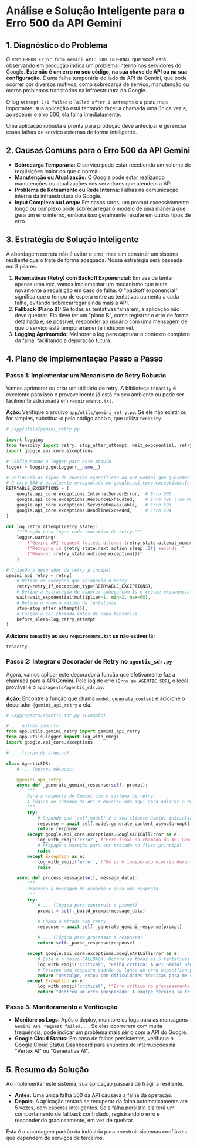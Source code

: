 # Análise e Solução Inteligente para o Erro 500 da API Gemini

## 1. Diagnóstico do Problema

O erro `ERROR Error from Gemini API: 500 INTERNAL` que você está observando em produção indica um problema interno nos servidores do Google. **Este não é um erro no seu código, na sua chave de API ou na sua configuração.** É uma falha temporária do lado da API da Gemini, que pode ocorrer por diversos motivos, como sobrecarga de serviço, manutenção ou outros problemas transitórios na infraestrutura do Google.

O log `Attempt 1/1 failed` e `Failed after 1 attempts` é a pista mais importante: sua aplicação está tentando fazer a chamada uma única vez e, ao receber o erro 500, ela falha imediatamente.

Uma aplicação robusta e pronta para produção deve antecipar e gerenciar essas falhas de serviço externas de forma inteligente.

## 2. Causas Comuns para o Erro 500 da API Gemini

- **Sobrecarga Temporária:** O serviço pode estar recebendo um volume de requisições maior do que o normal.
- **Manutenção ou Atualização:** O Google pode estar realizando manutenções ou atualizações nos servidores que atendem a API.
- **Problema de Roteamento ou Rede Interna:** Falhas na comunicação interna da infraestrutura do Google.
- **Input Complexo ou Longo:** Em casos raros, um prompt excessivamente longo ou complexo pode sobrecarregar o modelo de uma maneira que gera um erro interno, embora isso geralmente resulte em outros tipos de erro.

## 3. Estratégia de Solução Inteligente

A abordagem correta não é evitar o erro, mas sim construir um sistema resiliente que o trate de forma adequada. Nossa estratégia será baseada em 3 pilares:

1.  **Retentativas (Retry) com Backoff Exponencial:** Em vez de tentar apenas uma vez, vamos implementar um mecanismo que tenta novamente a requisição em caso de falha. O "backoff exponencial" significa que o tempo de espera entre as tentativas aumenta a cada falha, evitando sobrecarregar ainda mais a API.
2.  **Fallback (Plano B):** Se todas as tentativas falharem, a aplicação não deve quebrar. Ela deve ter um "plano B", como registrar o erro de forma detalhada e, se possível, responder ao usuário com uma mensagem de que o serviço está temporariamente indisponível.
3.  **Logging Aprimorado:** Melhorar o log para capturar o contexto completo da falha, facilitando a depuração futura.

## 4. Plano de Implementação Passo a Passo

### Passo 1: Implementar um Mecanismo de Retry Robusto

Vamos aprimorar ou criar um utilitário de retry. A biblioteca `tenacity` é excelente para isso e provavelmente já está no seu ambiente ou pode ser facilmente adicionada em `requirements.txt`.

**Ação:** Verifique o arquivo `app/utils/gemini_retry.py`. Se ele não existir ou for simples, substitua-o pelo código abaixo, que utiliza `tenacity`.

```python
# /app/utils/gemini_retry.py

import logging
from tenacity import retry, stop_after_attempt, wait_exponential, retry_if_exception_type
import google.api_core.exceptions

# Configurando o logger para este módulo
logger = logging.getLogger(__name__)

# Definindo os tipos de exceção específicos da API Gemini que queremos tratar.
# O erro 500 é geralmente encapsulado em google.api_core.exceptions.InternalServerError
RETRYABLE_EXCEPTIONS = (
    google.api_core.exceptions.InternalServerError,  # Erro 500
    google.api_core.exceptions.ResourceExhausted,    # Erro 429 (Too Many Requests)
    google.api_core.exceptions.ServiceUnavailable,   # Erro 503
    google.api_core.exceptions.DeadlineExceeded,     # Erro 504
)

def log_retry_attempt(retry_state):
    """Função para logar cada tentativa de retry."""
    logger.warning(
        f"Gemini API request failed, attempt {retry_state.attempt_number}. "
        f"Retrying in {retry_state.next_action.sleep:.2f} seconds. "
        f"Reason: {retry_state.outcome.exception()}"
    )

# Criando o decorador de retry principal
gemini_api_retry = retry(
    # Define as exceções que acionarão o retry
    retry=retry_if_exception_type(RETRYABLE_EXCEPTIONS),
    # Define a estratégia de espera: começa com 1s e cresce exponencialmente até no máximo 60s
    wait=wait_exponential(multiplier=1, min=2, max=60),
    # Define o número máximo de tentativas
    stop=stop_after_attempt(5),
    # Função a ser chamada antes de cada tentativa
    before_sleep=log_retry_attempt
)

```

**Adicione `tenacity` ao seu `requirements.txt` se não estiver lá:**

```
tenacity
```

### Passo 2: Integrar o Decorador de Retry no `agentic_sdr.py`

Agora, vamos aplicar este decorador à função que efetivamente faz a chamada para a API Gemini. Pelo log de erro (`Erro em AGENTIC SDR`), o local provável é o `app/agents/agentic_sdr.py`.

**Ação:** Encontre a função que chama `model.generate_content` e adicione o decorador `@gemini_api_retry` a ela.

```python
# /app/agents/agentic_sdr.py (Exemplo)

# ... outros imports
from app.utils.gemini_retry import gemini_api_retry
from app.utils.logger import log_with_emoji
import google.api_core.exceptions

# ... (corpo do arquivo)

class AgenticSDR:
    # ... (outros métodos)

    @gemini_api_retry
    async def _generate_gemini_response(self, prompt):
        """
        Gera a resposta do Gemini com o sistema de retry.
        A lógica de chamada da API é encapsulada aqui para aplicar o decorador.
        """
        try:
            # Supondo que 'self.model' é o seu cliente Gemini inicializado
            response = await self.model.generate_content_async(prompt)
            return response
        except google.api_core.exceptions.GoogleAPICallError as e:
            log_with_emoji('error', f"Erro final na chamada da API Gemini após todas as tentativas: {e}", {"component": "AGENTIC SDR"})
            # Propaga a exceção para ser tratada no fluxo principal
            raise
        except Exception as e:
            log_with_emoji('error', f"Um erro inesperado ocorreu durante a geração de resposta do Gemini: {e}", {"component": "AGENTIC SDR"})
            raise

    async def process_message(self, message_data):
        """
        Processa a mensagem do usuário e gera uma resposta.
        """
        try:
            # ... (lógica para construir o prompt)
            prompt = self._build_prompt(message_data)

            # Chama o método com retry
            response = await self._generate_gemini_response(prompt)

            # ... (lógica para processar a resposta)
            return self._parse_response(response)

        except google.api_core.exceptions.GoogleAPICallError as e:
            # Este é o nosso FALLBACK. Ocorre se todas as 5 tentativas falharem.
            log_with_emoji('critical', "Falha crítica: A API Gemini não respondeu após múltiplas tentativas.", {"component": "AGENTIC SDR"})
            # Retorne uma resposta padrão ou lance um erro específico para o seu sistema tratar.
            return "Desculpe, estou com dificuldades técnicas para me conectar aos meus sistemas. Por favor, tente novamente em alguns instantes."
        except Exception as e:
            log_with_emoji('critical', f"Erro crítico no processamento da mensagem: {e}", {"component": "AGENTIC SDR"})
            return "Ocorreu um erro inesperado. A equipe técnica já foi notificada."

```

### Passo 3: Monitoramento e Verificação

- **Monitore os Logs:** Após o deploy, monitore os logs para as mensagens `Gemini API request failed...`. Se elas ocorrerem com muita frequência, pode indicar um problema mais sério com a API do Google.
- **Google Cloud Status:** Em caso de falhas persistentes, verifique o [Google Cloud Status Dashboard](https://status.cloud.google.com/) para anúncios de interrupções na "Vertex AI" ou "Generative AI".

## 5. Resumo da Solução

Ao implementar este sistema, sua aplicação passará de frágil a resiliente.

- **Antes:** Uma única falha 500 da API causava a falha da operação.
- **Depois:** A aplicação tentará se recuperar da falha automaticamente até 5 vezes, com esperas inteligentes. Se a falha persistir, ela terá um comportamento de fallback controlado, registrando o erro e respondendo graciosamente, em vez de quebrar.

Esta é a abordagem padrão da indústria para construir sistemas confiáveis que dependem de serviços de terceiros.
